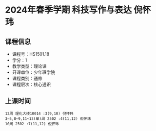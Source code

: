 # 2024年春季学期 科技写作与表达 倪怀玮






## 课程信息

- 课程号：HS1501.18
- 学分：1
- 教学类型：理论课
- 开课单位：少年班学院
- 课程类别：通修
- 课程层次：核心通识

## 上课时间

```
12周 理化大楼10014 :3(9,10) 倪怀玮
3~5,8~9,11~13(单)周 2502 :4(11,12) 倪怀玮
10周 2502 :7(11,12) 倪怀玮
```

